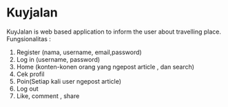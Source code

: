 # Kuyjalan
KuyJalan is web based application to inform the user about travelling place.
Fungsionalitas : 
1. Register (nama, username, email,password)
2. Log in (username, password)
3. Home (konten-konen orang yang ngepost article , dan search)
4. Cek profil
5. Poin(Setiap kali user ngepost article)
6. Log out 
7. Like, comment , share
